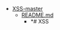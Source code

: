 - <a href = "E:\Node_projects\Node_Way\ArchivTSH_2\ArhivTimur_2\XSS-master\cat.XSS-master\dir.XSS-master.md">XSS-master</a>
    - <a href = "E:\Node_projects\Node_Way\ArchivTSH_2\ArhivTimur_2\XSS-master\README.md">README.md</a>
        - *# XSS
